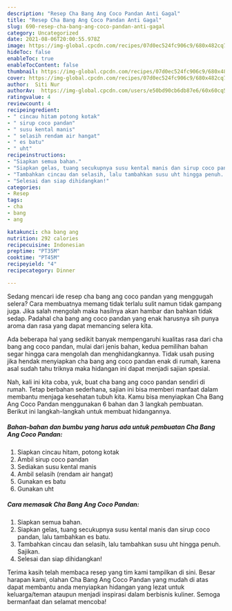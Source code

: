 ```yaml
---
description: "Resep Cha Bang Ang Coco Pandan Anti Gagal"
title: "Resep Cha Bang Ang Coco Pandan Anti Gagal"
slug: 690-resep-cha-bang-ang-coco-pandan-anti-gagal
category: Uncategorized
date: 2021-08-06T20:00:55.978Z
image: https://img-global.cpcdn.com/recipes/07d0ec524fc906c9/680x482cq70/cha-bang-ang-coco-pandan-foto-resep-utama.jpg
hideToc: false
enableToc: true
enableTocContent: false
thumbnail: https://img-global.cpcdn.com/recipes/07d0ec524fc906c9/680x482cq70/cha-bang-ang-coco-pandan-foto-resep-utama.jpg
cover: https://img-global.cpcdn.com/recipes/07d0ec524fc906c9/680x482cq70/cha-bang-ang-coco-pandan-foto-resep-utama.jpg
author:  Siti Nur
authorAv:  https://img-global.cpcdn.com/users/e50bd90cb6db87e6/60x60cq50/avatar.jpg
ratingvalue: 4
reviewcount: 4
recipeingredient:
- " cincau hitam potong kotak"
- " sirup coco pandan"
- " susu kental manis"
- " selasih rendam air hangat"
- " es batu"
- " uht"
recipeinstructions:
- "Siapkan semua bahan."
- "Siapkan gelas, tuang secukupnya susu kental manis dan sirup coco pandan, lalu tambahkan es batu."
- "Tambahkan cincau dan selasih, lalu tambahkan susu uht hingga penuh. Sajikan."
- "Selesai dan siap dihidangkan!"
categories:
- Resep
tags:
- cha
- bang
- ang

katakunci: cha bang ang 
nutrition: 292 calories
recipecuisine: Indonesian
preptime: "PT35M"
cooktime: "PT45M"
recipeyield: "4"
recipecategory: Dinner

---
```



Sedang mencari ide resep cha bang ang coco pandan yang menggugah selera? Cara membuatnya memang tidak terlalu sulit namun tidak gampang juga. Jika salah mengolah maka hasilnya akan hambar dan bahkan tidak sedap. Padahal cha bang ang coco pandan yang enak harusnya sih punya aroma dan rasa yang dapat memancing selera kita.




Ada beberapa hal yang sedikit banyak mempengaruhi kualitas rasa dari cha bang ang coco pandan, mulai dari jenis bahan, kedua pemilihan bahan segar hingga cara mengolah dan menghidangkannya. Tidak usah pusing jika hendak menyiapkan cha bang ang coco pandan enak di rumah, karena asal sudah tahu triknya maka hidangan ini dapat menjadi sajian spesial.


Nah, kali ini kita coba, yuk, buat cha bang ang coco pandan sendiri di rumah. Tetap berbahan sederhana, sajian ini bisa memberi manfaat dalam membantu menjaga kesehatan tubuh kita. Kamu bisa menyiapkan Cha Bang Ang Coco Pandan menggunakan 6 bahan dan 3 langkah pembuatan. Berikut ini langkah-langkah untuk membuat hidangannya.

<!--inarticleads1-->

##### Bahan-bahan dan bumbu yang harus ada untuk pembuatan Cha Bang Ang Coco Pandan:

1. Siapkan  cincau hitam, potong kotak
1. Ambil  sirup coco pandan
1. Sediakan  susu kental manis
1. Ambil  selasih (rendam air hangat)
1. Gunakan  es batu
1. Gunakan  uht




<!--inarticleads2-->

##### Cara memasak Cha Bang Ang Coco Pandan:

1. Siapkan semua bahan.
1. Siapkan gelas, tuang secukupnya susu kental manis dan sirup coco pandan, lalu tambahkan es batu.
1. Tambahkan cincau dan selasih, lalu tambahkan susu uht hingga penuh. Sajikan.
1. Selesai dan siap dihidangkan!



Terima kasih telah membaca resep yang tim kami tampilkan di sini. Besar harapan kami, olahan Cha Bang Ang Coco Pandan yang mudah di atas dapat membantu anda menyiapkan hidangan yang lezat untuk keluarga/teman ataupun menjadi inspirasi dalam berbisnis kuliner. Semoga bermanfaat dan selamat mencoba!
